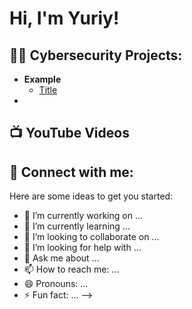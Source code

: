 <h1>Hi, I'm Yuriy! 
<h2>👨‍💻 Cybersecurity Projects:</h2>

- <b>Example </b>
  - [Title](link)
- 
<h2>📺 YouTube Videos</h2>

<h2> 🤳 Connect with me:</h2>

Here are some ideas to get you started:

- 🔭 I’m currently working on ...
- 🌱 I’m currently learning ...
- 👯 I’m looking to collaborate on ...
- 🤔 I’m looking for help with ...
- 💬 Ask me about ...
- 📫 How to reach me: ...
- 😄 Pronouns: ...
- ⚡ Fun fact: ...
-->
